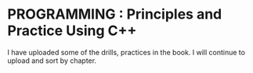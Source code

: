 # PROGRAMMING : Principles and Practice Using C++

I have uploaded some of the drills, practices in the book. I will continue to upload and sort by chapter.
